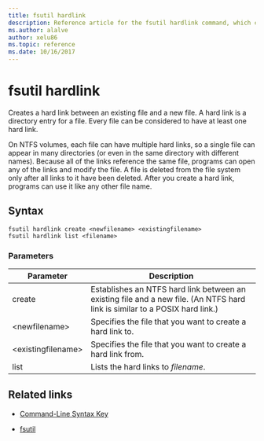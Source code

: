 ```yaml
---
title: fsutil hardlink
description: Reference article for the fsutil hardlink command, which creates a hard link between an existing file and a new file.
ms.author: alalve
author: xelu86
ms.topic: reference
ms.date: 10/16/2017
---
```


# fsutil hardlink



Creates a hard link between an existing file and a new file. A hard link is a directory entry for a file. Every file can be considered to have at least one hard link.

On NTFS volumes, each file can have multiple hard links, so a single file can appear in many directories (or even in the same directory with different names). Because all of the links reference the same file, programs can open any of the links and modify the file. A file is deleted from the file system only after all links to it have been deleted. After you create a hard link, programs can use it like any other file name.

## Syntax

```
fsutil hardlink create <newfilename> <existingfilename>
fsutil hardlink list <filename>
```

### Parameters

| Parameter | Description |
| --------- | ----------- |
| create | Establishes an NTFS hard link between an existing file and a new file. (An NTFS hard link is similar to a POSIX hard link.) |
| \<newfilename> | Specifies the file that you want to create a hard link to. |
| \<existingfilename> | Specifies the file that you want to create a hard link from. |
| list | Lists the hard links to *filename*. |

## Related links

- [Command-Line Syntax Key](command-line-syntax-key.md)

- [fsutil](fsutil.md)
